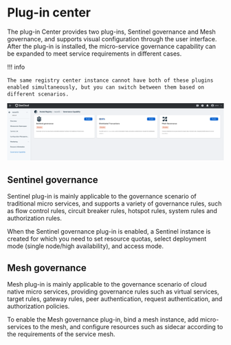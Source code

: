 # Plug-in center

The plug-in Center provides two plug-ins, Sentinel governance and Mesh governance, and supports visual configuration through the user interface. After the plug-in is installed, the micro-service governance capability can be expanded to meet service requirements in different cases.

!!! info

    The same registry center instance cannot have both of these plugins enabled simultaneously, but you can switch between them based on different scenarios.

![](../../../images/plugincenter01.png)

## Sentinel governance

Sentinel plug-in is mainly applicable to the governance scenario of traditional micro services, and supports a variety of governance rules, such as flow control rules, circuit breaker rules, hotspot rules, system rules and authorization rules.

When the Sentinel governance plug-in is enabled, a Sentinel instance is created for which you need to set resource quotas, select deployment mode (single node/high availability), and access mode.

## Mesh governance

Mesh plug-in is mainly applicable to the governance scenario of cloud native micro services, providing governance rules such as virtual services, target rules, gateway rules, peer authentication, request authentication, and authorization policies.

To enable the Mesh governance plug-in, bind a mesh instance, add micro-services to the mesh, and configure resources such as sidecar according to the requirements of the service mesh.
